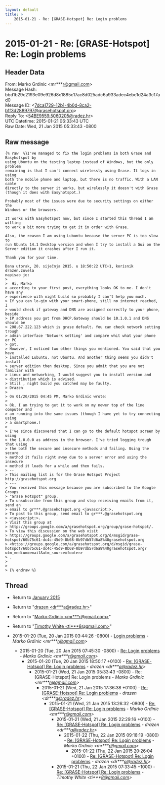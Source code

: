 ```yaml
---
layout: default
title: >
    2015-01-21 - Re: [GRASE-Hotspot] Re: Login problems
---
```


# 2015-01-21 - Re: [GRASE-Hotspot] Re: Login problems

## Header Data

From: Marko Grdinic \<mr***r@gmail.com\><br>
Message Hash: bbd1b29c2193e09e926d8c1885c17ac8d025adc6a933adec4ebc1d24a3c17ad0<br>
Message ID: \<7dca1729-12b1-4b0d-8ca2-b1f3d2889797@grasehotspot.org\><br>
Reply To: \<54BE9559.5060205@radez.hr\><br>
UTC Datetime: 2015-01-21 06:33:43 UTC<br>
Raw Date: Wed, 21 Jan 2015 05:33:43 -0800<br>

## Raw message

```
{% raw  %}I've managed to fix the login problems in both Grase and Easyhotspot by 
using Ubuntu on the testing laptop instead of Windows, but the only problem 
remaining is that I can't connect wirelessly using Grase. It logs in using 
both the mobile phone and laptop, but there is no traffic. With a LAN cable 
directly to the server it works, but wirelessly it doesn't with Grase 
(though it does with Easyhotspot.) 

Probably most of the issues were due to security settings on either the 
Windows or the browsers.

It works with Easyhotspot now, but since I started this thread I am willing 
to work a bit more trying to get it in order with Grase. 

Also, the reason I am using Lubuntu because the server PC is too slow to 
run Ubuntu 14.1 Desktop version and when I try to install a Gui on the 
Server edition it crashes after I run it. 

Thank you for your time.

Dana utorak, 20. siječnja 2015. u 18:50:22 UTC+1, korisnik drazen.zuvela 
napisao je:
>
>  Hi, Marko
> according to your first post, everything looks OK to me. I don't have any 
> experience with night build so probably I can't help you much.
> If you can lo-gin with your smart-phone, still no internet reached, I 
> would check if gateway and DNS are assigned correctly to your phone, beside 
> IP address you got from DHCP.Gateway should be 10.1.0.1 and DNS should be 
> 208.67.222.123 which is grase default. You can check network setting trough 
> admin interface 'Network setting' and compare whit what your phone or PC 
> got. 
> However, I noticed two other things you mentioned. You said that you have 
> installed Lubuntu, not Ubuntu. And another thing seems you didn't install 
> server edition then desktop. Since you admit that you are not familiar with 
> Linux and networking, I would suggest you to install version and 
> distribution which is advised.
> Still , night build you catched may be faulty.
> Drazen
>
> On 01/20/2015 04:45 PM, Marko Grdinic wrote:
>  
> Ok, I am trying to get it to work on my newer top of the line computer and 
> am running into the same issues (though I have yet to try connecting using 
> a smartphone.)
>
> I've since discovered that I can go to the default hotspot screen by using 
> the 1.0.0.0 as address in the browser. I've tried logging trough that using 
> the both the secure and insecure methods and failing. Using the secure 
> method it fails right away due to a server error and using the insecure 
> method it loads for a while and then fails.
> -- 
> This mailing list is for the Grase Hotspot Project http://grasehotspot.org
> --- 
> You received this message because you are subscribed to the Google Groups 
> "Grase Hotspot" group.
> To unsubscribe from this group and stop receiving emails from it, send an 
> email to gr***.@grasehotspot.org <javascript:>.
> To post to this group, send email to gr***.@grasehotspot.org 
> <javascript:>.
> Visit this group at 
> http://groups.google.com/a/grasehotspot.org/group/grase-hotspot/.
> To view this discussion on the web visit 
> https://groups.google.com/a/grasehotspot.org/d/msgid/grase-hotspot/60b75c61-dc4c-45d9-8b68-0b97db57d6a8%40grasehotspot.org 
> <https://groups.google.com/a/grasehotspot.org/d/msgid/grase-hotspot/60b75c61-dc4c-45d9-8b68-0b97db57d6a8%40grasehotspot.org?utm_medium=email&utm_source=footer>
> .
>
>
> {% endraw %}
```

## Thread

+ Return to [January 2015](/archive/2015/01)

+ Return to "[drazen <dr***a<span>@</span>radez.hr>](/authors/dr___a_at_radez_hr)"
+ Return to "[Marko Grdinic <mr***r<span>@</span>gmail.com>](/authors/mr___r_at_gmail_com)"
+ Return to "[Timothy White <ti***8<span>@</span>gmail.com>](/authors/ti___8_at_gmail_com)"

+ 2015-01-20 (Tue, 20 Jan 2015 03:44:26 -0800) - [Login problems](/archive/2015/01/a38919bfe3f3ab55a3562c73060552a0a295a815c5e23c1021cc9e464aff3d05) - _Marko Grdinic \<mr***r@gmail.com\>_
  + 2015-01-20 (Tue, 20 Jan 2015 07:45:30 -0800) - [Re: Login problems](/archive/2015/01/4f2b246149a2e3897277919b5501d4dd682b639d5359ffb4b7661b5a96c51b3d) - _Marko Grdinic \<mr***r@gmail.com\>_
    + 2015-01-20 (Tue, 20 Jan 2015 18:50:17 +0100) - [Re: [GRASE-Hotspot] Re: Login problems](/archive/2015/01/46b606c34905c3b3ac2af56046844bb8ec8923251ffd977f676db5963f9b6dd0) - _drazen \<dr***a@radez.hr\>_
      + 2015-01-21 (Wed, 21 Jan 2015 05:33:43 -0800) - Re: [GRASE-Hotspot] Re: Login problems - _Marko Grdinic \<mr***r@gmail.com\>_
        + 2015-01-21 (Wed, 21 Jan 2015 17:36:38 +0100) - [Re: [GRASE-Hotspot] Re: Login problems](/archive/2015/01/582bb4b4a87faef044336a4880357ed3e5a0c8d53ec752806d4832821d97071c) - _drazen \<dr***a@radez.hr\>_
          + 2015-01-21 (Wed, 21 Jan 2015 13:26:32 -0800) - [Re: [GRASE-Hotspot] Re: Login problems](/archive/2015/01/5898847444b810447be2ecb1cc0c041fadb04b52ddbe8b6bf80654f5674b9dc9) - _Marko Grdinic \<mr***r@gmail.com\>_
            + 2015-01-21 (Wed, 21 Jan 2015 22:29:16 +0100) - [Re: [GRASE-Hotspot] Re: Login problems](/archive/2015/01/dc6a729a7fa712296ef5f4484e878d8c6efbde35e0fb0b4ed9531c229cf1186f) - _drazen \<dr***a@radez.hr\>_
              + 2015-01-22 (Thu, 22 Jan 2015 09:18:19 -0800) - [Re: [GRASE-Hotspot] Re: Login problems](/archive/2015/01/88c0ecc9cf876a20b2e84a7304f1834dee05ba35462329f8454a4cedbd410342) - _Marko Grdinic \<mr***r@gmail.com\>_
                + 2015-01-22 (Thu, 22 Jan 2015 20:26:04 +0100) - [Re: [GRASE-Hotspot] Re: Login problems](/archive/2015/01/60884c9e1215fbb6688b4cd1686b5a5003e432b64b4705fea6e41b80aec2bad4) - _drazen \<dr***a@radez.hr\>_
            + 2015-01-21 (Thu, 22 Jan 2015 07:33:45 +1000) - [Re: [GRASE-Hotspot] Re: Login problems](/archive/2015/01/eab9a4840e6be92c510c746b5258cf9c0996357dc9822c9affec3bcc017b0c93) - _Timothy White \<ti***8@gmail.com\>_

